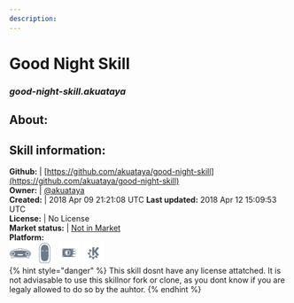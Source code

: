 ```yaml
---
description: 
---
```


# Good Night Skill  
### _good-night-skill.akuataya_  
## About:  


## Skill information:  
**Github:** | [https://github.com/akuataya/good-night-skill](https://github.com/akuataya/good-night-skill)  
**Owner:** | [@akuataya](https://github.com/akuataya)  
**Created:** | 2018 Apr 09 21:21:08 UTC  **Last updated:** 2018 Apr 12 15:09:53 UTC  
**License:** | No License  
**Market status:** | [Not in Market](https://market.mycroft.ai/skill/)  
**Platform:**  
 ![Mark I](../.gitbook/assets/mark-1-icon.png)  ![Mark II](../.gitbook/assets/mark-2-icon.png)  ![Picroft](../.gitbook/assets/picroft-icon.png)  ![plasmoid](../.gitbook/assets/kde.png)   
{% hint style="danger" %}
This skill dosnt have any license attatched. It is not adviasable to use this skillnor fork or clone, as you dont know if you are legaly allowed to do so by the auhtor.
{% endhint %}
